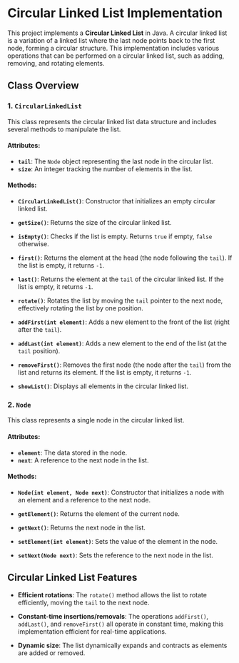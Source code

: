 # Circular Linked List Implementation

This project implements a **Circular Linked List** in Java. A circular linked list is a variation of a linked list where the last node points back to the first node, forming a circular structure. This implementation includes various operations that can be performed on a circular linked list, such as adding, removing, and rotating elements.

## Class Overview

### 1. `CircularLinkedList`
This class represents the circular linked list data structure and includes several methods to manipulate the list.

#### Attributes:
- **`tail`**: The `Node` object representing the last node in the circular list.
- **`size`**: An integer tracking the number of elements in the list.

#### Methods:
- **`CircularLinkedList()`**: Constructor that initializes an empty circular linked list.
  
- **`getSize()`**: Returns the size of the circular linked list.
  
- **`isEmpty()`**: Checks if the list is empty. Returns `true` if empty, `false` otherwise.
  
- **`first()`**: Returns the element at the head (the node following the `tail`). If the list is empty, it returns `-1`.
  
- **`last()`**: Returns the element at the `tail` of the circular linked list. If the list is empty, it returns `-1`.
  
- **`rotate()`**: Rotates the list by moving the `tail` pointer to the next node, effectively rotating the list by one position.
  
- **`addFirst(int element)`**: Adds a new element to the front of the list (right after the `tail`).
  
- **`addLast(int element)`**: Adds a new element to the end of the list (at the `tail` position).
  
- **`removeFirst()`**: Removes the first node (the node after the `tail`) from the list and returns its element. If the list is empty, it returns `-1`.
  
- **`showList()`**: Displays all elements in the circular linked list.

### 2. `Node`
This class represents a single node in the circular linked list.

#### Attributes:
- **`element`**: The data stored in the node.
- **`next`**: A reference to the next node in the list.

#### Methods:
- **`Node(int element, Node next)`**: Constructor that initializes a node with an element and a reference to the next node.
  
- **`getElement()`**: Returns the element of the current node.
  
- **`getNext()`**: Returns the next node in the list.
  
- **`setElement(int element)`**: Sets the value of the element in the node.
  
- **`setNext(Node next)`**: Sets the reference to the next node in the list.

## Circular Linked List Features
- **Efficient rotations**: The `rotate()` method allows the list to rotate efficiently, moving the `tail` to the next node.
  
- **Constant-time insertions/removals**: The operations `addFirst()`, `addLast()`, and `removeFirst()` all operate in constant time, making this implementation efficient for real-time applications.
  
- **Dynamic size**: The list dynamically expands and contracts as elements are added or removed.
